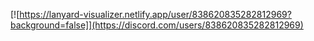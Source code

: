 [![https://lanyard-visualizer.netlify.app/user/838620835282812969?background=false]](https://discord.com/users/838620835282812969)
